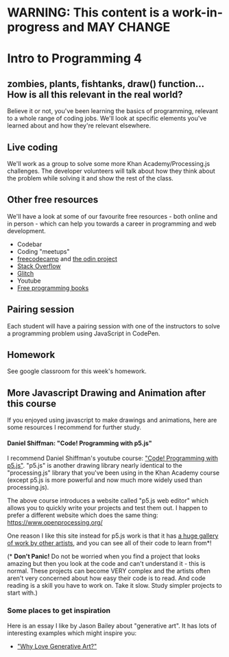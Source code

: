 # WARNING: This content is a work-in-progress and MAY CHANGE

# Intro to Programming 4

## zombies, plants, fishtanks, draw() function... How is all this relevant in the real world?

Believe it or not, you've been learning the basics of programming, relevant to a whole range of coding jobs. We'll look at specific elements you've learned about and how they're relevant elsewhere.

## Live coding

We'll work as a group to solve some more Khan Academy/Processing.js challenges. The developer volunteers will talk about how they think about the problem while solving it and show the rest of the class.

## Other free resources

We'll have a look at some of our favourite free resources - both online and in person - which can help you towards a career in programming and web development.

- Codebar
- Coding "meetups"
- [freecodecamp](https://www.freecodecamp.org/) and [the odin project](https://www.theodinproject.com/)
- [Stack Overflow](https://stackoverflow.com/)
- [Glitch](https://glitch.com/)
- Youtube
- [Free programming books](https://github.com/EbookFoundation/free-programming-books/blob/master/free-programming-books.md#javascript)

## Pairing session

Each student will have a pairing session with one of the instructors to solve a programming problem using JavaScript in CodePen.

## Homework

See google classroom for this week's homework.

## More Javascript Drawing and Animation after this course

If you enjoyed using javascript to make drawings and animations, here are some resources I recommend for further study.

#### Daniel Shiffman: "Code! Programming with p5.js"

I recommend Daniel Shiffman's youtube course: ["Code! Programming with p5.js"](https://www.youtube.com/playlist?list=PLRqwX-V7Uu6Zy51Q-x9tMWIv9cueOFTFA).  "p5.js" is another drawing library nearly identical to the "processing.js" library that you've been using in the Khan Academy course (except p5.js is more powerful and now much more widely used than processing.js).

The above course introduces a website called "p5.js web editor" which allows you to quickly write your projects and test them out.  I happen to prefer a different website which does the same thing: https://www.openprocessing.org/

One reason I like this site instead for p5.js work is that it has [a huge gallery of work by other artists](https://www.openprocessing.org/browse/), and you can see all of their code to learn from*!

(* **Don't Panic!** Do not be worried when you find a project that looks amazing but then you look at the code and can't understand it - this is normal.  These projects can become VERY complex and the artists often aren't very concerned about how easy their code is to read.  And code reading is a skill you have to work on.  Take it slow.  Study simpler projects to start with.)

### Some places to get inspiration

Here is an essay I like by Jason Bailey about "generative art".  It has lots of interesting examples which might inspire you:
* ["Why Love Generative Art?"](https://www.artnome.com/news/2018/8/8/why-love-generative-art)

